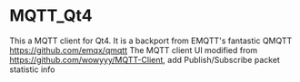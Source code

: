 # MQTT_Qt4
This a MQTT client for Qt4. It is a backport from EMQTT's fantastic QMQTT https://github.com/emqx/qmqtt
The MQTT client UI modified from https://github.com/wowyyy/MQTT-Client, add Publish/Subscribe packet statistic info
